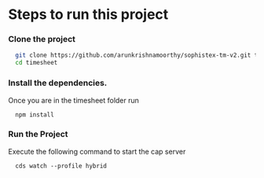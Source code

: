 # Steps to run this project 

### Clone the project 

```sh
  git clone https://github.com/arunkrishnamoorthy/sophistex-tm-v2.git timesheet
  cd timesheet 
```

### Install the dependencies. 

Once you are in the timesheet folder run 

```
  npm install
```

### Run the Project 

Execute the following command to start the cap server 

```
  cds watch --profile hybrid
```